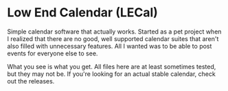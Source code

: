 # Low End Calendar (LECal)
Simple calendar software that actually works. Started as a pet project when I realized that there are no good, well supported calendar suites that aren't also filled with unnecessary features. All I wanted was to be able to post events for everyone else to see.

What you see is what you get. All files here are at least sometimes tested, but they may not be. If you're looking for an actual stable calendar, check out the releases.
